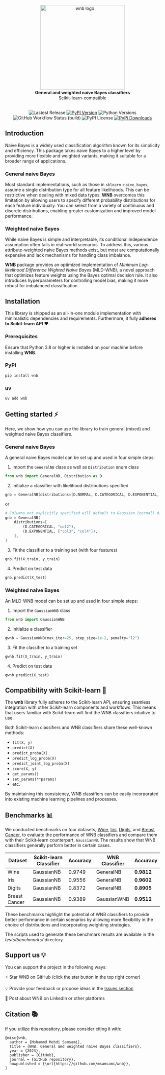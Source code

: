 <div align="center">
<img src="https://raw.githubusercontent.com/msamsami/wnb/main/docs/logo.png" alt="wnb logo" width="275" />
</div>

<div align="center"> <b>General and weighted naive Bayes classifiers</b> </div>
<div align="center">Scikit-learn-compatible</div> <br>

<div align="center">

![Lastest Release](https://img.shields.io/badge/release-v0.7.0-green)
[![PyPI Version](https://img.shields.io/pypi/v/wnb)](https://pypi.org/project/wnb/)
![Python Versions](https://img.shields.io/badge/python-3.8%20%7C%203.9%20%7C%203.10%20%7C%203.11%20%7C%203.12%20%7C%203.13-blue)<br>
![GitHub Workflow Status (build)](https://github.com/msamsami/wnb/actions/workflows/build.yml/badge.svg)
![PyPI License](https://img.shields.io/pypi/l/wnb)
[![PyPi Downloads](https://static.pepy.tech/badge/wnb)](https://pepy.tech/project/wnb)

</div>

## Introduction
Naive Bayes is a widely used classification algorithm known for its simplicity and efficiency. This package takes naive Bayes to a higher level by providing more flexible and weighted variants, making it suitable for a broader range of applications.

### General naive Bayes
Most standard implementations, such as those in `sklearn.naive_bayes`, assume a single distribution type for all feature likelihoods. This can be restrictive when dealing with mixed data types. **WNB** overcomes this limitation by allowing users to specify different probability distributions for each feature individually. You can select from a variety of continuous and discrete distributions, enabling greater customization and improved model performance.

### Weighted naive Bayes
While naive Bayes is simple and interpretable, its conditional independence assumption often fails in real-world scenarios. To address this, various attribute-weighted naive Bayes methods exist, but most are computationally expensive and lack mechanisms for handling class imbalance.

**WNB** package provides an optimized implementation of *Minimum Log-likelihood Difference Wighted Naive Bayes* (MLD-WNB), a novel approach that optimizes feature weights using the Bayes optimal decision rule. It also introduces hyperparameters for controlling model bias, making it more robust for imbalanced classification.

## Installation
This library is shipped as an all-in-one module implementation with minimalistic dependencies and requirements. Furthermore, it fully **adheres to Scikit-learn API** ❤️.

### Prerequisites
Ensure that Python 3.8 or higher is installed on your machine before installing **WNB**.

### PyPi
```bash
pip install wnb
```

### uv
```bash
uv add wnb
```

## Getting started ⚡️
Here, we show how you can use the library to train general (mixed) and weighted naive Bayes classifiers.

### General naive Bayes

A general naive Bayes model can be set up and used in four simple steps:

1. Import the `GeneralNB` class as well as `Distribution` enum class
```python
from wnb import GeneralNB, Distribution as D
```

2. Initialize a classifier with likelihood distributions specified
```python
gnb = GeneralNB(distributions=[D.NORMAL, D.CATEGORICAL, D.EXPONENTIAL, D.EXPONENTIAL])
```
or
```python
# Columns not explicitly specified will default to Gaussian (normal) distribution
gnb = GeneralNB(
    distributions=[
        (D.CATEGORICAL, "col2"),
        (D.EXPONENTIAL, ["col3", "col4"]),
    ],
)
```

3. Fit the classifier to a training set (with four features)
```python
gnb.fit(X_train, y_train)
```

4. Predict on test data
```python
gnb.predict(X_test)
```

### Weighted naive Bayes

An MLD-WNB model can be set up and used in four simple steps:

1. Import the `GaussianWNB` class
```python
from wnb import GaussianWNB
```

2. Initialize a classifier
```python
gwnb = GaussianWNB(max_iter=25, step_size=1e-2, penalty="l2")
```

3. Fit the classifier to a training set
```python
gwnb.fit(X_train, y_train)
```

4. Predict on test data
```python
gwnb.predict(X_test)
```

## Compatibility with Scikit-learn 🤝

The **wnb** library fully adheres to the Scikit-learn API, ensuring seamless integration with other Scikit-learn components and workflows. This means that users familiar with Scikit-learn will find the WNB classifiers intuitive to use.

Both Scikit-learn classifiers and WNB classifiers share these well-known methods:

- `fit(X, y)`
- `predict(X)`
- `predict_proba(X)`
- `predict_log_proba(X)`
- `predict_joint_log_proba(X)`
- `score(X, y)`
- `get_params()`
- `set_params(**params)`
- etc.

By maintaining this consistency, WNB classifiers can be easily incorporated into existing machine learning pipelines and processes.

## Benchmarks 📊
We conducted benchmarks on four datasets, [Wine](https://scikit-learn.org/stable/datasets/toy_dataset.html#wine-recognition-dataset), [Iris](https://scikit-learn.org/stable/datasets/toy_dataset.html#iris-plants-dataset), [Digits](https://scikit-learn.org/stable/datasets/toy_dataset.html#optical-recognition-of-handwritten-digits-dataset), and [Breast Cancer](https://scikit-learn.org/stable/datasets/toy_dataset.html#breast-cancer-wisconsin-diagnostic-dataset), to evaluate the performance of WNB classifiers and compare them with their Scikit-learn counterpart, `GaussianNB`. The results show that WNB classifiers generally perform better in certain cases.

| Dataset          | Scikit-learn Classifier | Accuracy | WNB Classifier | Accuracy  |
|------------------|-------------------------|----------|----------------|-----------|
| Wine             | GaussianNB              | 0.9749    | GeneralNB      | **0.9812**     |
| Iris             | GaussianNB              | 0.9556    | GeneralNB      | **0.9602**     |
| Digits           | GaussianNB              | 0.8372    | GeneralNB      | **0.8905**     |
| Breast Cancer    | GaussianNB              | 0.9389    | GaussianWNB    | **0.9512**     |

These benchmarks highlight the potential of WNB classifiers to provide better performance in certain scenarios by allowing more flexibility in the choice of distributions and incorporating weighting strategies.

The scripts used to generate these benchmark results are available in the _tests/benchmarks/_ directory.

## Support us 💡
You can support the project in the following ways:

⭐ Star WNB on GitHub (click the star button in the top right corner)

💡 Provide your feedback or propose ideas in the [Issues section](https://github.com/msamsami/wnb/issues)

📰 Post about WNB on LinkedIn or other platforms

## Citation 📚
If you utilize this repository, please consider citing it with:

```
@misc{wnb,
  author = {Mohammd Mehdi Samsami},
  title = {WNB: General and weighted naive Bayes classifiers},
  year = {2023},
  publisher = {GitHub},
  journal = {GitHub repository},
  howpublished = {\url{https://github.com/msamsami/wnb}},
}
```
